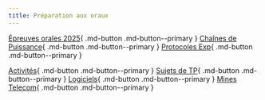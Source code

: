 ```yaml
---
title: Préparation aux oraux
---
```


[comment]: <> (Page manuelle)

[Épreuves orales 2025](https://github.com/xpessoles/PSI_Preparation_Oral/PresentationsEpreuves/raw/main/Presentations_Epreuves_2025.pdf){ .md-button .md-button--primary }
[Chaînes de Puissance](https://github.com/xpessoles/PSI_Preparation_Oral/raw/main/ChainesPuissance.pdf){ .md-button .md-button--primary }
[Protocoles Exp](https://github.com/xpessoles/PSI_Preparation_Oral/raw/main/ProtocolesExpérimentaux.pdf){ .md-button .md-button--primary }

[Activités](activites.md){ .md-button .md-button--primary }
[Sujets de TP](TPs.md){ .md-button .md-button--primary }
[Logiciels](logiciels.md){ .md-button .md-button--primary }
[Mines Telecom](mines-telecom.md){ .md-button .md-button--primary }

<!---
[comment]: <> # Grimoires
[comment]: <> [Autres écoles](https://github.com/xpessoles/PSI_Preparation_Oral/raw/main/Retours_Eleves_Autres.pdf){ .md-button .md-button--primary }
[comment]: <> [CCINP](https://github.com/xpessoles/PSI_Preparation_Oral/raw/main/Retours_Eleves_CCINP.pdf){ .md-button .md-button--primary }
[comment]: <> [CCMP](https://github.com/xpessoles/PSI_Preparation_Oral/raw/main/Retours_Eleves_CCMP.pdf){ .md-button .md-button--primary }
[comment]: <> [CCMT](https://github.com/xpessoles/PSI_Preparation_Oral/raw/main/Retours_Eleves_CCMT.pdf){ .md-button .md-button--primary }
[comment]: <> [CCS](https://github.com/xpessoles/PSI_Preparation_Oral/raw/main/Retours_Eleves_CCS.pdf){ .md-button .md-button--primary }
-->